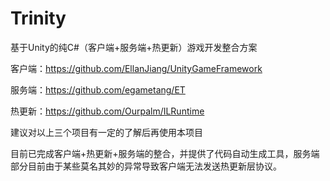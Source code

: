 # Trinity
基于Unity的纯C#（客户端+服务端+热更新）游戏开发整合方案

客户端：https://github.com/EllanJiang/UnityGameFramework 

服务端：https://github.com/egametang/ET

热更新：https://github.com/Ourpalm/ILRuntime

建议对以上三个项目有一定的了解后再使用本项目

目前已完成客户端+热更新+服务端的整合，并提供了代码自动生成工具，服务端部分目前由于某些莫名其妙的异常导致客户端无法发送热更新层协议。
